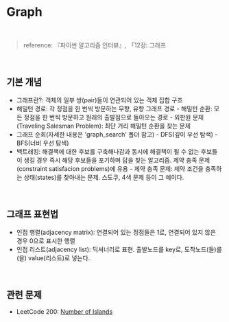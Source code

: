 # Graph

<br>

> reference: 『파이썬 알고리즘 인터뷰』, 「12장: 그래프

<br>

## 기본 개념
- 그래프란?: 객체의 일부 쌍(pair)들이 연관되어 있는 객체 집합 구조
- 해밀턴 경로: 각 정점을 한 번씩 방문하는 무향, 유향 그래프 경로
        - 해밀턴 순환: 모든 정점을 한 번씩 방문하고 원래의 출발점으로 돌아오는 경로
        - 외판원 문제(Traveling Salesman Problem): 최단 거리 해밀턴 순환을 찾는 문제
- 그래프 순회(자세한 내용은 'graph_search' 폴더 참고)
        - DFS(깊이 우선 탐색)
        - BFS(너비 우선 탐색)
- 백트래킹: 해결책에 대한 후보를 구축해나감과 동시에 해결책이 될 수 없는 후보들이 생길 경우 즉시 해당 후보들을 포기하며 답을 찾는 알고리즘. 제약 충족 문제(constraint satisfacion problems)에 유용
        - 제약 충족 문제: 제약 조건을 충족하는 상태(states)를 찾아내는 문제. 스도쿠, 4색 문제 등이 그 예이다.

<br>

## 그래프 표현법
- 인접 행렬(adjacency matrix): 연결되어 있는 정점들은 1로, 연결되어 있지 않은 경우 0으로 표시한 행렬
- 인접 리스트(adjacency list): 딕셔너리로 표현. 출발노드를 key로, 도착노드(들)를(을) value(리스트)로 넣는다.


<br>

## 관련 문제
- LeetCode 200: [Number of Islands](https://github.com/yudavid0611/algorithm/blob/master/LeetCode/200.py)